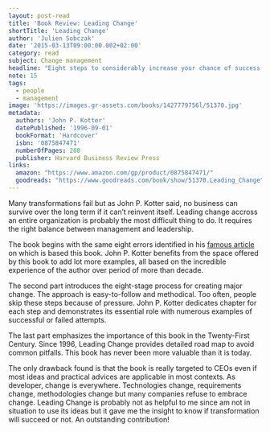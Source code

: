 ```yaml
---
layout: post-read
title: 'Book Review: Leading Change'
shortTitle: 'Leading Change'
author: 'Julien Sobczak'
date: '2015-03-13T09:00:00.002+02:00'
category: read
subject: Change management
headline: "Eight steps to considerably increase your chance of success. Useful to any company, large and small, that needs to adapt in today's rapidly changing world."
note: 15
tags:
  - people
  - management
image: 'https://images.gr-assets.com/books/1427779756l/51370.jpg'
metadata:
  authors: 'John P. Kotter'
  datePublished: '1996-09-01'
  bookFormat: 'Hardcover'
  isbn: '0875847471'
  numberOfPages: 208
  publisher: Harvard Business Review Press
links:
  amazon: "https://www.amazon.com/gp/product/0875847471/"
  goodreads: "https://www.goodreads.com/book/show/51370.Leading_Change"
---
```



Many transformations fail but as John P. Kotter said, no business can survive over the long term if it can’t reinvent itself. Leading change accross an entire organization is probably the most difficult thing to do. It requires the right balance between management and leadership.

The book begins with the same eight errors identified in his [famous article](https://hbr.org/2007/01/leading-change-why-transformation-efforts-fail) on which is based this book. John P. Kotter benefits from the space offered by this book to add lot more examples, all based on the incredible experience of the author over period of more than decade.

The second part introduces the eight-stage process for creating major change. The approach is easy-to-follow and methodical. Too often, people skip these steps because of pressure. John P. Kotter dedicates chapter for each step and demonstrates its essential role with numerous examples of successful or failed attempts.

The last part emphasizes the importance of this book in the Twenty-First Century. Since 1996, Leading Change provides detailed road map to avoid common pitfalls. This book has never been more valuable than it is today.

The only drawback found is that the book is really targeted to CEOs even if most ideas and practical advices are applicable in most contexts. As developer, change is everywhere. Technologies change, requirements change, methodologies change but many companies refuse to embrace change. Leading Change is probably not as helpful to me since am not in situation to use its ideas but it gave me the insight to know if transformation will succeed or not. An outstanding contribution!
